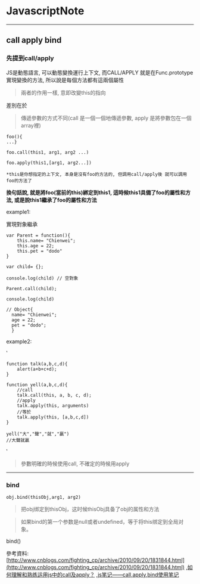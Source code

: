 # JavascriptNote

---

## call apply bind

### 先提到call/apply

JS是動態語言, 可以動態變換運行上下文, 而CALL/APPLY 就是在Func.prototype實現變換的方法, 所以說是每個方法都有這兩個屬性

> 兩者的作用一樣, 意即改變this的指向

差別在於 

> 傳遞參數的方式不同(call 是一個一個地傳遞參數, apply 是將參數包在一個array裡)

    foo(){
    ...}

    foo.call(this1, arg1, arg2 ...)

    foo.apply(this1,[arg1, arg2...])

    *this是你想指定的上下文, 本身是沒有foo的方法的, 但調用call/apply後 就可以調用foo的方法了

**換句話說, 就是將foo(當前的this)綁定到this1, 這時候this1具備了foo的屬性和方法, 或是說this1繼承了foo的屬性和方法**

example1:

實現對象繼承

    var Parent = function(){
        this.name= "Chienwei";
        this.age = 22;
        this.pet = "dodo"
    }

    var child= {};

    console.log(child) // 空對象

    Parent.call(child);

    console.log(child)

    // Object{
      name= "Chienwei";
      age = 22;
      pet = "dodo";
      } 

example2: 

‵

    function talk(a,b,c,d){
        alert(a+b+c+d);
    }

    function yell(a,b,c,d){
        //call
        talk.call(this, a, b, c, d);
        //apply
        talk.apply(this, arguments)
        //等於
        talk.apply(this, [a,b,c,d])
    }

    yell("大","聲","就","贏")
    //大聲就贏

‵

> 參數明確的時候使用call, 不確定的時候用apply

-----


### bind

`obj.bind(thisObj,arg1, arg2)`

> 把obj绑定到thisObj，这时候thisObj具备了obj的属性和方法

> 如果bind的第一个参数是null或者undefined，等于将this绑定到全局对象。

bind() 




參考資料: 
[http://www.cnblogs.com/fighting_cp/archive/2010/09/20/1831844.html](http://www.cnblogs.com/fighting_cp/archive/2010/09/20/1831844.html)
,[如何理解和熟练运用js中的call及apply？](https://www.zhihu.com/question/20289071)
,[js笔记——call,apply,bind使用笔记](http://www.cnblogs.com/52fhy/p/5118877.html)


